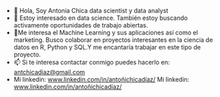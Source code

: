 - 👋 Hola, Soy Antonia Chica data scientist y data analyst
- 👀 Estoy interesado en data science. También estoy buscando activamente oportunidades de trabajo abiertas.
- 🌱Me interesa el Machine Learning y sus aplicaciones así como el marketing. Busco colaborar en proyectos interesantes en la ciencia de datos en R, Python y SQL.Y me encantaría trabajar en este tipo de proyecto.
- 📫 Si te interesa contactar conmigo puedes hacerlo en: antchicadiaz@gmail.com
- Mi linkedin: www.linkedin.com/in/antoñichicadíaz/
Mi linkedin: www.linkedin.com/in/antoñichicadíaz/

<!---
Antchica/Antchica is a ✨ special ✨ repository because its `README.md` (this file) appears on your GitHub profile.
You can click the Preview link to take a look at your changes.
--->
